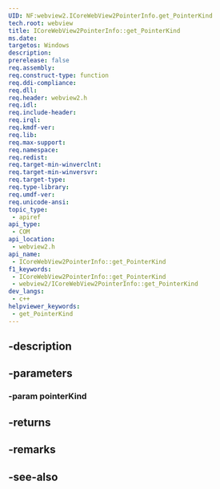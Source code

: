 ```yaml
---
UID: NF:webview2.ICoreWebView2PointerInfo.get_PointerKind
tech.root: webview
title: ICoreWebView2PointerInfo::get_PointerKind
ms.date: 
targetos: Windows
description: 
prerelease: false
req.assembly: 
req.construct-type: function
req.ddi-compliance: 
req.dll: 
req.header: webview2.h
req.idl: 
req.include-header: 
req.irql: 
req.kmdf-ver: 
req.lib: 
req.max-support: 
req.namespace: 
req.redist: 
req.target-min-winverclnt: 
req.target-min-winversvr: 
req.target-type: 
req.type-library: 
req.umdf-ver: 
req.unicode-ansi: 
topic_type:
 - apiref
api_type:
 - COM
api_location:
 - webview2.h
api_name:
 - ICoreWebView2PointerInfo::get_PointerKind
f1_keywords:
 - ICoreWebView2PointerInfo::get_PointerKind
 - webview2/ICoreWebView2PointerInfo::get_PointerKind
dev_langs:
 - c++
helpviewer_keywords:
 - get_PointerKind
---
```


## -description

## -parameters

### -param pointerKind

## -returns

## -remarks

## -see-also

